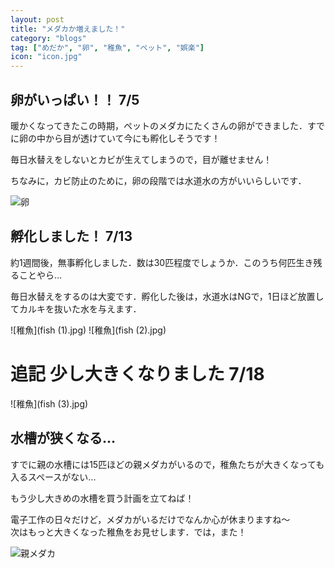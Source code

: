 ```yaml
---
layout: post
title: "メダカか増えました！"
category: "blogs"
tag: ["めだか", "卵", "稚魚", "ペット", "娯楽"]
icon: "icon.jpg"
---
```


## 卵がいっぱい！！ 7/5
暖かくなってきたこの時期，ペットのメダカにたくさんの卵ができました．すでに卵の中から目が透けていて今にも孵化しそうです！

毎日水替えをしないとカビが生えてしまうので，目が離せません！

ちなみに，カビ防止のために，卵の段階では水道水の方がいいらしいです．

![卵](spawns.jpg)


## 孵化しました！ 7/13

約1週間後，無事孵化しました．数は30匹程度でしょうか．このうち何匹生き残ることやら...

毎日水替えをするのは大変です．孵化した後は，水道水はNGで，1日ほど放置してカルキを抜いた水を与えます．

![稚魚](fish (1).jpg)
![稚魚](fish (2).jpg)

# 追記 少し大きくなりました 7/18


![稚魚](fish (3).jpg)

## 水槽が狭くなる...

すでに親の水槽には15匹ほどの親メダカがいるので，稚魚たちが大きくなっても入るスペースがない...

もう少し大きめの水槽を買う計画を立てねば！

電子工作の日々だけど，メダカがいるだけでなんか心が休まりますね～  
次はもっと大きくなった稚魚をお見せします．では，また！

![親メダカ](parents.jpg)


